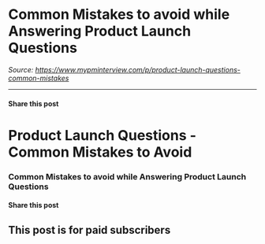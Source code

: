 # Common Mistakes to avoid while Answering Product Launch Questions

*Source: https://www.mypminterview.com/p/product-launch-questions-common-mistakes*

---

#### Share this post

# Product Launch Questions - Common Mistakes to Avoid

### Common Mistakes to avoid while Answering Product Launch Questions

#### Share this post

## This post is for paid subscribers

